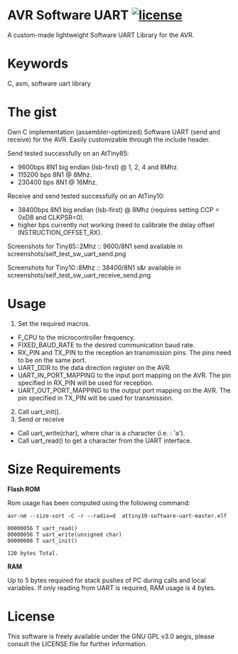 # AVR Software UART [![license](https://img.shields.io/badge/license-GPLv3-brightgreen.svg)](LICENSE)
A custom-made lightweight Software UART Library for the AVR.

# Keywords
C, asm, software uart library

# The gist
Own C implementation (assembler-optimized) Software UART (send and receive) for the AVR.
Easily customizable through the include header.

Send tested successfully on an AtTiny85:
  * 9600bps     8N1 big endian (lsb-first) @ 1, 2, 4 and 8Mhz.
  * 115200 bps  8N1 @ 8Mhz.
  * 230400 bps  8N1 @ 16Mhz.

Receive and send tested successfully on an AtTiny10:
  * 38400bps    8N1 big endian (lsb-first) @ 8Mhz (requires setting CCP = 0xD8 and CLKPSR=0).
  * higher bps currently not working (need to calibrate the delay offset INSTRUCTION_OFFSET_RX).
    
Screenshots for Tiny85::2Mhz :: 9600/8N1 send available in screenshots/self_test_sw_uart_send.png 

Screenshots for Tiny10::8Mhz :: 38400/8N1 s&r available in screenshots/self_test_sw_uart_receive_send.png 

# Usage

1. Set the required macros.
  * F_CPU to the microcontroller frequency.
  * FIXED_BAUD_RATE to the desired communication baud rate.
  * RX_PIN and TX_PIN to the reception an transmission pins. The pins need to be on the same port.
  * UART_DDR to the data direction register on the AVR.
  * UART_IN_PORT_MAPPING to the input port mapping on the AVR. The pin specified in RX_PIN will be used
for reception.
  * UART_OUT_PORT_MAPPING to the output port mapping on the AVR. The pin specified in TX_PIN will be used
for transmission.
2. Call uart_init().
3. Send or receive
  * Call uart_write(char), where char is a character (i.e. : 'a').
  * Call uart_read() to get a character from the UART interface.

# Size Requirements

**Flash ROM**

Rom usage has been computed using the following command:

```avr-nm --size-sort -C -r --radix=d  attiny10-software-uart-master.elf ```    



```
00000056 T uart_read()
00000056 T uart_write(unsigned char)
00000008 T uart_init()

120 bytes Total.
```

**RAM**

Up to 5 bytes required for stack pushes of PC during calls and local variables. If only reading from UART is required,
RAM usage is 4 bytes.


# License
This software is freely available under the GNU GPL v3.0 aegis, please consult the LICENSE file for further information.
